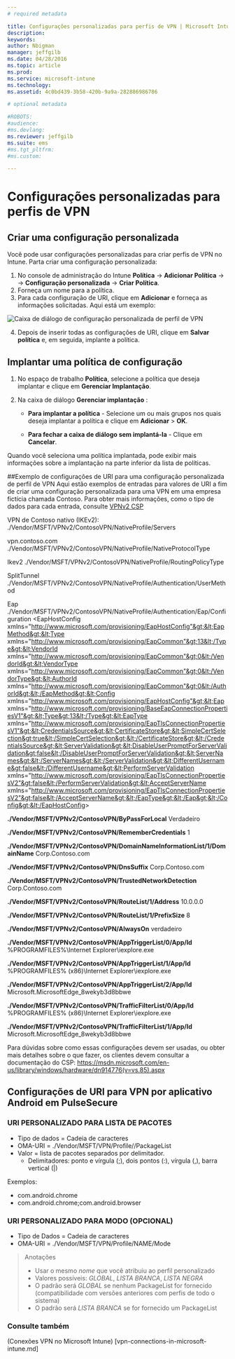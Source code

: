 ```yaml
---
# required metadata

title: Configurações personalizadas para perfis de VPN | Microsoft Intune
description:
keywords:
author: Nbigman
manager: jeffgilb
ms.date: 04/28/2016
ms.topic: article
ms.prod:
ms.service: microsoft-intune
ms.technology:
ms.assetid: 4c0bd439-3b58-420b-9a9a-282886986786

# optional metadata

#ROBOTS:
#audience:
#ms.devlang:
ms.reviewer: jeffgilb
ms.suite: ems
#ms.tgt_pltfrm:
#ms.custom:

---
```


# Configurações personalizadas para perfis de VPN

## Criar uma configuração personalizada
Você pode usar configurações personalizadas para criar perfis de VPN no Intune. Parta criar uma configuração personalizada:

   1. No console de administração do Intune **Política** -> **Adicionar Política** -> *<Expand platform>* -> **Configuração personalizada** -> **Criar Política**.
   2. Forneça um nome para a política.
   3. Para cada configuração de URI, clique em **Adicionar** e forneça as informações solicitadas. Aqui está um exemplo:

   ![Caixa de diálogo de configuração personalizada de perfil de VPN](intune/media/Intune_Add_VPN_URI.png)

   4.  Depois de inserir todas as configurações de URI, clique em **Salvar política** e, em seguida, implante a política.

## Implantar uma política de configuração

1.  No espaço de trabalho **Política**, selecione a política que deseja implantar e clique em **Gerenciar Implantação**.

2.  Na caixa de diálogo **Gerenciar implantação** :

    -   **Para implantar a política** - Selecione um ou mais grupos nos quais deseja implantar a política e clique em **Adicionar** &gt; **OK**.

    -   **Para fechar a caixa de diálogo sem implantá-la** - Clique em **Cancelar**.

Quando você seleciona uma política implantada, pode exibir mais informações sobre a implantação na parte inferior da lista de políticas.

##Exemplo de configurações de URI para uma configuração personalizada de perfil de VPN
Aqui estão exemplos de entradas para valores de URI a fim de criar uma configuração personalizada para uma VPN em uma empresa fictícia chamada Contoso. Para obter mais informações, como o tipo de dados para cada entrada, consulte [VPNv2 CSP](https://msdn.microsoft.com/en-us/library/windows/hardware/dn914776.aspx)

VPN de Contoso nativo (IKEv2):
./Vendor/MSFT/VPNv2/ContosoVPN/NativeProfile/Servers

vpn.contoso.com
./Vendor/MSFT/VPNv2/ContosoVPN/NativeProfile/NativeProtocolType

Ikev2
./Vendor/MSFT/VPNv2/ContosoVPN/NativeProfile/RoutingPolicyType

SplitTunnel
./Vendor/MSFT/VPNv2/ContosoVPN/NativeProfile/Authentication/UserMethod

Eap
./Vendor/MSFT/VPNv2/ContosoVPN/NativeProfile/Authentication/Eap/Configuration
&lt;EapHostConfig xmlns="http://www.microsoft.com/provisioning/EapHostConfig"&gt;&lt;EapMethod&gt;&lt;Type xmlns="http://www.microsoft.com/provisioning/EapCommon"&gt;13&lt;/Type&gt;&lt;VendorId xmlns="http://www.microsoft.com/provisioning/EapCommon"&gt;0&lt;/VendorId&gt;&lt;VendorType xmlns="http://www.microsoft.com/provisioning/EapCommon"&gt;0&lt;/VendorType&gt;&lt;AuthorId xmlns="http://www.microsoft.com/provisioning/EapCommon"&gt;0&lt;/AuthorId&gt;&lt;/EapMethod&gt;&lt;Config xmlns="http://www.microsoft.com/provisioning/EapHostConfig"&gt;&lt;Eap xmlns="http://www.microsoft.com/provisioning/BaseEapConnectionPropertiesV1"&gt;&lt;Type&gt;13&lt;/Type&gt;&lt;EapType xmlns="http://www.microsoft.com/provisioning/EapTlsConnectionPropertiesV1"&gt;&lt;CredentialsSource&gt;&lt;CertificateStore&gt;&lt;SimpleCertSelection&gt;true&lt;/SimpleCertSelection&gt;&lt;/CertificateStore&gt;&lt;/CredentialsSource&gt;&lt;ServerValidation&gt;&lt;DisableUserPromptForServerValidation&gt;false&lt;/DisableUserPromptForServerValidation&gt;&lt;ServerNames&gt;&lt;/ServerNames&gt;&lt;/ServerValidation&gt;&lt;DifferentUsername&gt;false&lt;/DifferentUsername&gt;&lt;PerformServerValidation xmlns="http://www.microsoft.com/provisioning/EapTlsConnectionPropertiesV2"&gt;false&lt;/PerformServerValidation&gt;&lt;AcceptServerName xmlns="http://www.microsoft.com/provisioning/EapTlsConnectionPropertiesV2"&gt;false&lt;/AcceptServerName&gt;&lt;/EapType&gt;&lt;/Eap&gt;&lt;/Config&gt;&lt;/EapHostConfig&gt;

**./Vendor/MSFT/VPNv2/ContosoVPN/ByPassForLocal**
Verdadeiro

**./Vendor/MSFT/VPNv2/ContosoVPN/RememberCredentials**
1

**./Vendor/MSFT/VPNv2/ContosoVPN/DomainNameInformationList/1/DomainName**
Corp.Contoso.com

**./Vendor/MSFT/VPNv2/ContosoVPN/DnsSuffix**
Corp.Contoso.com

**./Vendor/MSFT/VPNv2/ContosoVPN/TrustedNetworkDetection**
Corp.Contoso.com

**./Vendor/MSFT/VPNv2/ContosoVPN/RouteList/1/Address**
10.0.0.0

**./Vendor/MSFT/VPNv2/ContosoVPN/RouteList/1/PrefixSize**
8

**./Vendor/MSFT/VPNv2/ContosoVPN/AlwaysOn**
verdadeiro

**./Vendor/MSFT/VPNv2/ContosoVPN/AppTriggerList/0/App/Id**
%PROGRAMFILES%\Internet Explorer\iexplore.exe

**./Vendor/MSFT/VPNv2/ContosoVPN/AppTriggerList/1/App/Id**
%PROGRAMFILES% (x86)\Internet Explorer\iexplore.exe

**./Vendor/MSFT/VPNv2/ContosoVPN/AppTriggerList/2/App/Id**
Microsoft.MicrosoftEdge_8wekyb3d8bbwe

**./Vendor/MSFT/VPNv2/ContosoVPN/TrafficFilterList/0/App/Id**
%PROGRAMFILES% (x86)\Internet Explorer\iexplore.exe

**./Vendor/MSFT/VPNv2/ContosoVPN/TrafficFilterList/1/App/Id**
Microsoft.MicrosoftEdge_8wekyb3d8bbwe

Para dúvidas sobre como essas configurações devem ser usadas, ou obter mais detalhes sobre o que fazer, os clientes devem consultar a documentação do CSP:
https://msdn.microsoft.com/en-us/library/windows/hardware/dn914776(v=vs.85).aspx

## Configurações de URI para VPN por aplicativo Android em PulseSecure
### URI PERSONALIZADO PARA LISTA DE PACOTES 
-  Tipo de dados = Cadeia de caracteres
-  OMA-URI = ./Vendor/MSFT/VPN/Profile/<Name>/PackageList 
-  Valor = lista de pacotes separados por delimitador.
   - Delimitadores: ponto e vírgula (;), dois pontos (:), vírgula (,), barra vertical (|)

Exemplos: 
- com.android.chrome
- com.android.chrome;com.android.browser

### URI PERSONALIZADO PARA MODO (OPCIONAL)
- Tipo de Dados = Cadeia de caracteres
- OMA-URI = ./Vendor/MSFT/VPN/Profile/NAME/Mode 

> Anotações
> - Usar o mesmo *nome* que você atribuiu ao perfil personalizado
> - Valores possíveis: *GLOBAL*, *LISTA BRANCA*, *LISTA NEGRA*
> - O padrão será *GLOBAL* se nenhum PackageList for fornecido (compatibilidade com versões anteriores com perfis de todo o sistema)
> - O padrão será *LISTA BRANCA* se for fornecido um PackageList


### Consulte também
(Conexões VPN no Microsoft Intune) [vpn-connections-in-microsoft-intune.md]


<!--HONumber=May16_HO1-->


